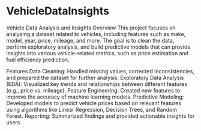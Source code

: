 # VehicleDataInsights
Vehicle Data Analysis and Insights
Overview
This project focuses on analyzing a dataset related to vehicles, including features such as make, model, year, price, mileage, and more. The goal is to clean the data, perform exploratory analysis, and build predictive models that can provide insights into various vehicle-related metrics, such as price estimation and fuel efficiency prediction.

Features
Data Cleaning: Handled missing values, corrected inconsistencies, and prepared the dataset for further analysis.
Exploratory Data Analysis (EDA): Visualized key trends and relationships between different features (e.g., price vs. mileage).
Feature Engineering: Created new features to improve the accuracy of machine learning models.
Predictive Modeling: Developed models to predict vehicle prices based on relevant features using algorithms like Linear Regression, Decision Trees, and Random Forest.
Reporting: Summarized findings and provided actionable insights for users
